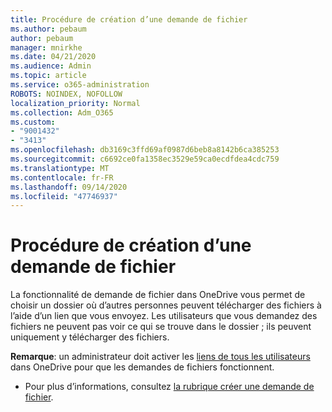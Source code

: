 ```yaml
---
title: Procédure de création d’une demande de fichier
ms.author: pebaum
author: pebaum
manager: mnirkhe
ms.date: 04/21/2020
ms.audience: Admin
ms.topic: article
ms.service: o365-administration
ROBOTS: NOINDEX, NOFOLLOW
localization_priority: Normal
ms.collection: Adm_O365
ms.custom:
- "9001432"
- "3413"
ms.openlocfilehash: db3169c3ffd69af0987d6beb8a8142b6ca385253
ms.sourcegitcommit: c6692ce0fa1358ec3529e59ca0ecdfdea4cdc759
ms.translationtype: MT
ms.contentlocale: fr-FR
ms.lasthandoff: 09/14/2020
ms.locfileid: "47746937"
---
```

# <a name="how-to-create-a-file-request"></a>Procédure de création d’une demande de fichier

La fonctionnalité de demande de fichier dans OneDrive vous permet de choisir un dossier où d’autres personnes peuvent télécharger des fichiers à l’aide d’un lien que vous envoyez. Les utilisateurs que vous demandez des fichiers ne peuvent pas voir ce qui se trouve dans le dossier ; ils peuvent uniquement y télécharger des fichiers.

**Remarque**: un administrateur doit activer les [liens de tous les utilisateurs](https://docs.microsoft.com/sharepoint/turn-external-sharing-on-or-off) dans OneDrive pour que les demandes de fichiers fonctionnent.

- Pour plus d’informations, consultez [la rubrique créer une demande de fichier](https://support.office.com/article/create-a-file-request-f54aa7f8-2589-4421-b351-d415fc3b83af).
